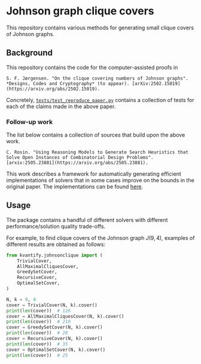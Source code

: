 # Johnson graph clique covers

This repository contains various methods for generating small clique covers of Johnson graphs.

## Background

This repository contains the code for the computer-assisted proofs in

    S. F. Jørgensen. "On the clique covering numbers of Johnson graphs". *Designs, Codes and Cryptography* (to appear). [arXiv:2502.15019](https://arxiv.org/abs/2502.15019).

Concretely, [`tests/test_reproduce_paper.py`](https://github.com/Kvantify/johnson-clique-cover/blob/master/tests/test_reproduce_paper.py) contains a collection of tests for each of the claims made in the above paper.

### Follow-up work

The list below contains a collection of sources that build upon the above work.

    C. Rosin. "Using Reasoning Models to Generate Search Heuristics that Solve Open Instances of Combinatorial Design Problems". [arxiv:2505.23881](https://arxiv.org/abs/2505.23881).

This work describes a framework for automatically generating efficient implementations of solvers that in some cases improve on the bounds in the original paper. The implementations can be found [here](https://github.com/Constructive-Codes/CPro1/tree/main/designs/johnson-clique-cover).

## Usage

The package contains a handful of different solvers with different performance/solution quality trade-offs.

For example, to find clique covers of the Johnson graph $J(9, 4)$, examples of different results are obtained as follows:

```python
from kvantify.johnsonclique import (
    TrivialCover,
    AllMaximalCliquesCover,
    GreedySetCover,
    RecursiveCover,
    OptimalSetCover,
)

N, k = 9, 4
cover = TrivialCover(N, k).cover()
print(len(cover))  # 126
cover = AllMaximalCliquesCover(N, k).cover()
print(len(cover))  # 210
cover = GreedySetCover(N, k).cover()
print(len(cover))  # 28
cover = RecursiveCover(N, k).cover()
print(len(cover))  # 35
cover = OptimalSetCover(N, k).cover()
print(len(cover))  # 25
```
